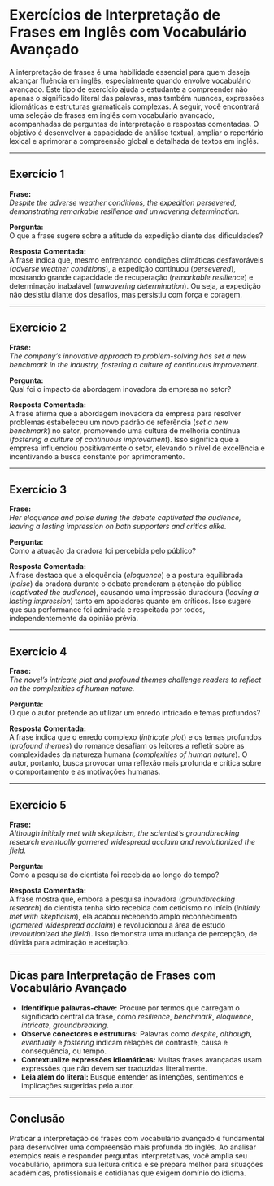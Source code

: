 
# Exercícios de Interpretação de Frases em Inglês com Vocabulário Avançado

A interpretação de frases é uma habilidade essencial para quem deseja alcançar fluência em inglês, especialmente quando envolve vocabulário avançado. Este tipo de exercício ajuda o estudante a compreender não apenas o significado literal das palavras, mas também nuances, expressões idiomáticas e estruturas gramaticais complexas. A seguir, você encontrará uma seleção de frases em inglês com vocabulário avançado, acompanhadas de perguntas de interpretação e respostas comentadas. O objetivo é desenvolver a capacidade de análise textual, ampliar o repertório lexical e aprimorar a compreensão global e detalhada de textos em inglês.

---

## Exercício 1

**Frase:**  
*Despite the adverse weather conditions, the expedition persevered, demonstrating remarkable resilience and unwavering determination.*

**Pergunta:**  
O que a frase sugere sobre a atitude da expedição diante das dificuldades?

**Resposta Comentada:**  
A frase indica que, mesmo enfrentando condições climáticas desfavoráveis (*adverse weather conditions*), a expedição continuou (*persevered*), mostrando grande capacidade de recuperação (*remarkable resilience*) e determinação inabalável (*unwavering determination*). Ou seja, a expedição não desistiu diante dos desafios, mas persistiu com força e coragem.

---

## Exercício 2

**Frase:**  
*The company’s innovative approach to problem-solving has set a new benchmark in the industry, fostering a culture of continuous improvement.*

**Pergunta:**  
Qual foi o impacto da abordagem inovadora da empresa no setor?

**Resposta Comentada:**  
A frase afirma que a abordagem inovadora da empresa para resolver problemas estabeleceu um novo padrão de referência (*set a new benchmark*) no setor, promovendo uma cultura de melhoria contínua (*fostering a culture of continuous improvement*). Isso significa que a empresa influenciou positivamente o setor, elevando o nível de excelência e incentivando a busca constante por aprimoramento.

---

## Exercício 3

**Frase:**  
*Her eloquence and poise during the debate captivated the audience, leaving a lasting impression on both supporters and critics alike.*

**Pergunta:**  
Como a atuação da oradora foi percebida pelo público?

**Resposta Comentada:**  
A frase destaca que a eloquência (*eloquence*) e a postura equilibrada (*poise*) da oradora durante o debate prenderam a atenção do público (*captivated the audience*), causando uma impressão duradoura (*leaving a lasting impression*) tanto em apoiadores quanto em críticos. Isso sugere que sua performance foi admirada e respeitada por todos, independentemente da opinião prévia.

---

## Exercício 4

**Frase:**  
*The novel’s intricate plot and profound themes challenge readers to reflect on the complexities of human nature.*

**Pergunta:**  
O que o autor pretende ao utilizar um enredo intricado e temas profundos?

**Resposta Comentada:**  
A frase indica que o enredo complexo (*intricate plot*) e os temas profundos (*profound themes*) do romance desafiam os leitores a refletir sobre as complexidades da natureza humana (*complexities of human nature*). O autor, portanto, busca provocar uma reflexão mais profunda e crítica sobre o comportamento e as motivações humanas.

---

## Exercício 5

**Frase:**  
*Although initially met with skepticism, the scientist’s groundbreaking research eventually garnered widespread acclaim and revolutionized the field.*

**Pergunta:**  
Como a pesquisa do cientista foi recebida ao longo do tempo?

**Resposta Comentada:**  
A frase mostra que, embora a pesquisa inovadora (*groundbreaking research*) do cientista tenha sido recebida com ceticismo no início (*initially met with skepticism*), ela acabou recebendo amplo reconhecimento (*garnered widespread acclaim*) e revolucionou a área de estudo (*revolutionized the field*). Isso demonstra uma mudança de percepção, de dúvida para admiração e aceitação.

---

## Dicas para Interpretação de Frases com Vocabulário Avançado

- **Identifique palavras-chave:** Procure por termos que carregam o significado central da frase, como *resilience*, *benchmark*, *eloquence*, *intricate*, *groundbreaking*.
- **Observe conectores e estruturas:** Palavras como *despite*, *although*, *eventually* e *fostering* indicam relações de contraste, causa e consequência, ou tempo.
- **Contextualize expressões idiomáticas:** Muitas frases avançadas usam expressões que não devem ser traduzidas literalmente.
- **Leia além do literal:** Busque entender as intenções, sentimentos e implicações sugeridas pelo autor.

---

## Conclusão

Praticar a interpretação de frases com vocabulário avançado é fundamental para desenvolver uma compreensão mais profunda do inglês. Ao analisar exemplos reais e responder perguntas interpretativas, você amplia seu vocabulário, aprimora sua leitura crítica e se prepara melhor para situações acadêmicas, profissionais e cotidianas que exigem domínio do idioma.

```
